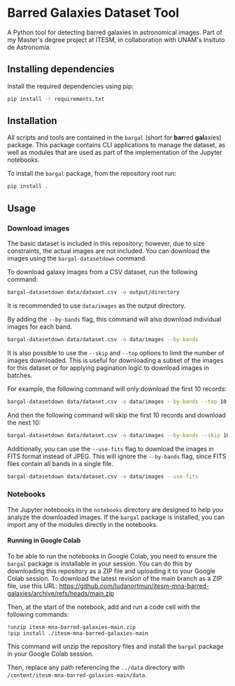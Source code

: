 # Barred Galaxies Dataset Tool

A Python tool for detecting barred galaxies in astronomical images. Part of my Master's degree project at ITESM, in
collaboration with UNAM's Insituto de Astronomía.

## Installing dependencies

Install the required dependencies using pip:

```bash
pip install -r requirements.txt
```

## Installation

All scripts and tools are contained in the `bargal` (short for **bar**red **gal**axies) package. This package contains
CLI applications to manage the dataset, as well as modules that are used as part of the implementation of the Jupyter
notebooks.

To install the `bargal` package, from the repository root run:

```bash
pip install .
```

## Usage

### Download images

The basic dataset is included in this repository; however, due to size constraints, the actual images are not included.
You can download the images using the `bargal-datasetdown` command.

To download galaxy images from a CSV dataset, run the following command:

```bash
bargal-datasetdown data/dataset.csv -o output/directory
```

It is recommended to use `data/images` as the output directory.

By adding the `--by-bands` flag, this command will also download individual images for each band.

```bash
bargal-datasetdown data/dataset.csv -o data/images --by-bands
```

It is also possible to use the `--skip` and `--top` options to limit the number of images downloaded. This is useful for
downloading a subset of the images for this dataset or for applying pagination logic to download images in batches.

For example, the following command will only download the first 10 records:

```bash
bargal-datasetdown data/dataset.csv -o data/images --by-bands --top 10
```

And then the following command will skip the first 10 records and download the next 10:

```bash
bargal-datasetdown data/dataset.csv -o data/images --by-bands --skip 10 --top 10
```

Additionally, you can use the `--use-fits` flag to download the images in FITS format instead of JPEG. This will ignore
the `--by-bands` flag, since FITS files contain all bands in a single file.

```bash
bargal-datasetdown data/dataset.csv -o data/images --use-fits
```

### Notebooks

The Jupyter notebooks in the `notebooks` directory are designed to help you analyze the downloaded images. If the
`bargal` package is installed, you can import any of the modules directly in the notebooks.

#### Running in Google Colab

To be able to run the notebooks in Google Colab, you need to ensure the `bargal` package is installable in your session.
You can do this by downloading this repository as a ZIP file and uploading it to your Google Colab session. To download
the latest revision of the main branch as a ZIP file, use this
URL: https://github.com/ludanortmun/itesm-mna-barred-galaxies/archive/refs/heads/main.zip

Then, at the start of the notebook, add and run a code cell with the following commands:

```
!unzip itesm-mna-barred-galaxies-main.zip
!pip install ./itesm-mna-barred-galaxies-main
```

This command will unzip the repository files and install the `bargal` package in your Google Colab session.

Then, replace any path referencing the `../data` directory with `/content/itesm-mna-barred-galaxies-main/data`. 